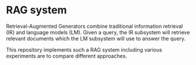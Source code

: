 # RAG system

Retrieval-Augmented Generators combine traditional information retrieval (IR) and language models (LM). Given a query, the IR subsystem will retrieve relevant documents which the LM subsystem will use to answer the query.

This repository implements such a RAG system including various experiments are to compare different approaches.
